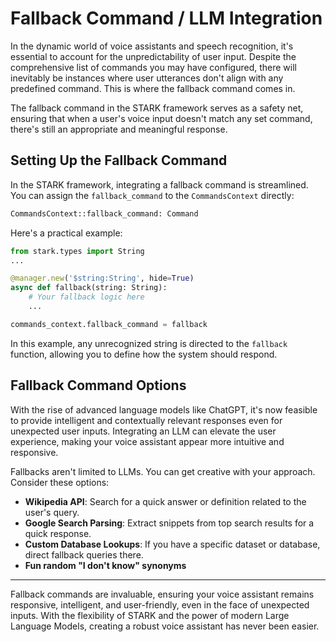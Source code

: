 # Fallback Command / LLM Integration

In the dynamic world of voice assistants and speech recognition, it's essential to account for the unpredictability of user input. Despite the comprehensive list of commands you may have configured, there will inevitably be instances where user utterances don't align with any predefined command. This is where the fallback command comes in.

The fallback command in the STARK framework serves as a safety net, ensuring that when a user's voice input doesn't match any set command, there's still an appropriate and meaningful response.

## Setting Up the Fallback Command

In the STARK framework, integrating a fallback command is streamlined. You can assign the `fallback_command` to the `CommandsContext` directly:

```python
CommandsContext::fallback_command: Command
```

Here's a practical example:

```python
from stark.types import String
...

@manager.new('$string:String', hide=True)
async def fallback(string: String):
    # Your fallback logic here
    ...

commands_context.fallback_command = fallback
```

In this example, any unrecognized string is directed to the `fallback` function, allowing you to define how the system should respond.

## Fallback Command Options

With the rise of advanced language models like ChatGPT, it's now feasible to provide intelligent and contextually relevant responses even for unexpected user inputs. Integrating an LLM can elevate the user experience, making your voice assistant appear more intuitive and responsive.

Fallbacks aren't limited to LLMs. You can get creative with your approach. Consider these options:

- **Wikipedia API**: Search for a quick answer or definition related to the user's query.
- **Google Search Parsing**: Extract snippets from top search results for a quick response.
- **Custom Database Lookups**: If you have a specific dataset or database, direct fallback queries there.
- **Fun random "I don't know" synonyms**

---

Fallback commands are invaluable, ensuring your voice assistant remains responsive, intelligent, and user-friendly, even in the face of unexpected inputs. With the flexibility of STARK and the power of modern Large Language Models, creating a robust voice assistant has never been easier.
